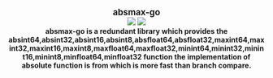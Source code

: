 <p align="center">
  <b>
    <span style="font-size:larger;">absmax-go</span>
  </b>
  <br />
   <a href="https://travis-ci.org/detailyang/absmax-go"><img src="https://travis-ci.org/detailyang/absmax-go.svg?branch=master" /></a>
   <a href="https://ci.appveyor.com/project/detailyang/absmax-go"><img src="https://ci.appveyor.com/api/projects/status/cfcx9bcua5c8b666?svg=true" /></a>
   <br />
   <b>absmax-go is a redundant library which provides the absint64,absint32,absint16,absint8,absfloat64,absfloat32,maxint64,maxint32,maxint16,maxint8,maxfloat64,maxfloat32,minint64,minint32,minint16,minint8,minfloat64,minfloat32 function
   </b>
   <b>
    the implementation of absolute function is from <hackers delight absolute function> which is more fast than branch compare.
   </b>
</p>
